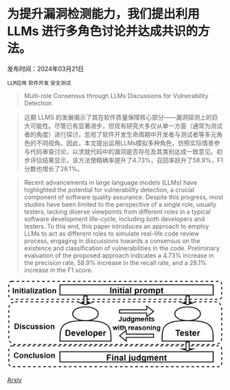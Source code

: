 # 为提升漏洞检测能力，我们提出利用 LLMs 进行多角色讨论并达成共识的方法。

发布时间：2024年03月21日

`LLM应用` `软件开发` `安全测试`

> Multi-role Consensus through LLMs Discussions for Vulnerability Detection

> 近期 LLMS 的发展揭示了其在软件质量保障核心部分——漏洞探测上的巨大可能性。尽管已有显著进步，但现有研究大多仅从单一方面（通常为测试者的角度）进行探讨，忽视了软件开发生命周期中开发者与测试者等多元角色的不同视角。因此，本文提出运用LLMs模拟多种角色，仿照实际情景参与代码审查讨论，以求就代码中的漏洞是否存在及其类别达成一致意见。初步评估结果显示，该方法使精确率提升了4.73%，召回率跃升了58.9%，F1分数也增长了28.1%。

> Recent advancements in large language models (LLMs) have highlighted the potential for vulnerability detection, a crucial component of software quality assurance. Despite this progress, most studies have been limited to the perspective of a single role, usually testers, lacking diverse viewpoints from different roles in a typical software development life-cycle, including both developers and testers. To this end, this paper introduces an approach to employ LLMs to act as different roles to simulate real-life code review process, engaging in discussions towards a consensus on the existence and classification of vulnerabilities in the code. Preliminary evaluation of the proposed approach indicates a 4.73% increase in the precision rate, 58.9% increase in the recall rate, and a 28.1% increase in the F1 score.

![为提升漏洞检测能力，我们提出利用 LLMs 进行多角色讨论并达成共识的方法。](../../../paper_images/2403.14274/x1.png)

[Arxiv](https://arxiv.org/abs/2403.14274)